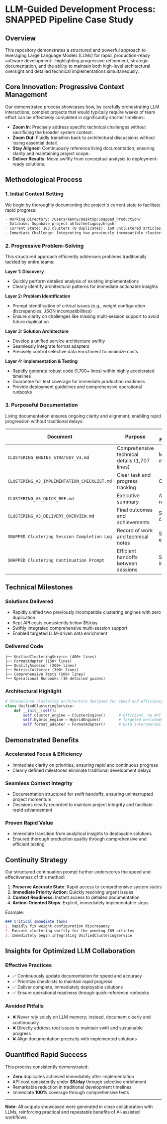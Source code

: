 # LLM-Guided Development Process: SNAPPED Pipeline Case Study

## Overview

This repository demonstrates a structured and powerful approach to leveraging Large Language Models (LLMs) for rapid, production-ready software development—highlighting progressive refinement, strategic documentation, and the ability to maintain both high-level architectural oversight and detailed technical implementations simultaneously.

## Core Innovation: Progressive Context Management

Our demonstrated process showcases how, by carefully orchestrating LLM interactions, complex projects that would typically require weeks of team effort can be effectively completed in significantly shorter timelines:

* **Zoom In**: Precisely address specific technical challenges without sacrificing the broader system context.
* **Zoom Out**: Fluidly transition back to architectural discussions without losing essential detail.
* **Stay Aligned**: Continuously reference living documentation, ensuring clarity and maintaining project scope.
* **Deliver Results**: Move swiftly from conceptual analysis to deployment-ready solutions.

## Methodological Process

### 1. Initial Context Setting

We begin by thoroughly documenting the project's current state to facilitate rapid progress:

```markdown
- Working Directory: /Users/kenny/Desktop/Snapped_Production/
- Database: Supabase project ahfwzfmetiqpvyzhrgxh
- Current State: 183 clusters (0 duplicates), 169 unclustered articles
- Immediate Challenge: Integrating two previously incompatible clustering engines
```

### 2. Progressive Problem-Solving

This structured approach efficiently addresses problems traditionally tackled by entire teams:

**Layer 1: Discovery**

* Quickly perform detailed analysis of existing implementations
* Clearly identify architectural patterns for immediate actionable insights

**Layer 2: Problem Identification**

* Prompt identification of critical issues (e.g., weight configuration discrepancies, JSON incompatibilities)
* Ensure clarity on challenges like missing multi-session support to avoid future duplication

**Layer 3: Solution Architecture**

* Develop a unified service architecture swiftly
* Seamlessly integrate format adapters
* Precisely control selective data enrichment to minimize costs

**Layer 4: Implementation & Testing**

* Rapidly generate robust code (1,700+ lines) within highly accelerated timelines
* Guarantee full test coverage for immediate production readiness
* Provide deployment guidelines and comprehensive operational runbooks

### 3. Purposeful Documentation

Living documentation ensures ongoing clarity and alignment, enabling rapid progression without traditional delays:

| Document                                    | Purpose                                       | Update Frequency   |
| ------------------------------------------- | --------------------------------------------- | ------------------ |
| `CLUSTERING_ENGINE_STRATEGY_V3.md`          | Comprehensive technical details (1,707 lines) | Major milestones   |
| `CLUSTERING_V3_IMPLEMENTATION_CHECKLIST.md` | Clear task and progress tracking              | Continuous         |
| `CLUSTERING_V3_QUICK_REF.md`                | Executive summary                             | As required        |
| `CLUSTERING_V3_DELIVERY_OVERVIEW.md`        | Final outcomes and achievements               | Sprint conclusion  |
| `SNAPPED Clustering Session Completion Log` | Record of work and technical notes            | Session end        |
| `SNAPPED Clustering Continuation Prompt`    | Efficient handoffs between sessions           | Session initiation |

## Technical Milestones

### Solutions Delivered

* Rapidly unified two previously incompatible clustering engines with zero duplication
* Kept API costs consistently below \$5/day
* Swiftly integrated comprehensive multi-session support
* Enabled targeted LLM-driven data enrichment

### Delivered Code

```
├── UnifiedClusteringService (400+ lines)
├── FormatAdapter (150+ lines)
├── QualityAssessor (200+ lines)
├── MetricsCollector (300+ lines)
├── Comprehensive Tests (500+ lines)
└── Operational Runbooks (10 detailed guides)
```

### Architectural Highlight

```python
# Streamlined clustering architecture designed for speed and efficiency
class UnifiedClusteringService:
    def __init__(self):
        self.cluster_engine = ClusterEngine()      # Efficient, no API overhead
        self.hybrid_engine = HybridEngine()        # Targeted enrichment
        self.format_adapter = FormatAdapter()      # Data interoperability
```

## Demonstrated Benefits

### Accelerated Focus & Efficiency

* Immediate clarity on priorities, ensuring rapid and continuous progress
* Clearly defined milestones eliminate traditional development delays

### Seamless Context Integrity

* Documentation structured for swift handoffs, ensuring uninterrupted project momentum
* Decisions clearly recorded to maintain project integrity and facilitate rapid advancement

### Proven Rapid Value

* Immediate transition from analytical insights to deployable solutions
* Ensured thorough production quality through comprehensive and efficient testing

## Continuity Strategy

Our structured continuation prompt further underscores the speed and effectiveness of this method:

1. **Preserve Accurate State**: Rapid access to comprehensive system states
2. **Immediate Priority Action**: Quickly resolving urgent issues
3. **Context Readiness**: Instant access to detailed documentation
4. **Action-Oriented Steps**: Explicit, immediately implementable steps

Example:

```markdown
### Critical Immediate Tasks
1. Rapidly fix weight configuration discrepancy
2. Execute clustering swiftly for the pending 169 articles
3. Immediately begin integrating UnifiedClusteringService
```

## Insights for Optimized LLM Collaboration

### Effective Practices

* ✅ Continuously update documentation for speed and accuracy
* ✅ Prioritize checklists to maintain rapid progress
* ✅ Deliver complete, immediately deployable solutions
* ✅ Ensure operational readiness through quick-reference runbooks

### Avoided Pitfalls

* ❌ Never rely solely on LLM memory; instead, document clearly and continuously
* ❌ Directly address root issues to maintain swift and sustainable progress
* ❌ Align documentation precisely with implemented solutions

## Quantified Rapid Success

This process consistently demonstrated:

* **Zero** duplicates achieved immediately after implementation
* API cost consistently under **\$5/day** through selective enrichment
* Remarkable reduction in traditional development timelines
* Immediate **100%** coverage through comprehensive tests

---

**Note:** All outputs showcased were generated in close collaboration with LLMs, reinforcing practical and repeatable benefits of AI-assisted workflows.
